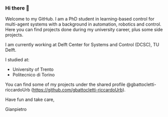 ### Hi there 👋
Welcome to my GitHub. I am a PhD student in learning-based control for multi-agent systems with a background in automation, robotics and control. Here you can find projects done during my university career, plus some side projects.

I am currently working at Delft Center for Systems and Control (DCSC), TU Delft.

I studied at:
- University of Trento
- Politecnico di Torino

You can find some of my projects under the shared profile @gbattocletti-riccardoUrb (https://github.com/gbattocletti-riccardoUrb).

Have fun and take care,

Gianpietro



<!--

Languages I progam in:
- Python
- MATLAB
- Arduino
- C++ (just the basics)

**gbattocletti/gbattocletti** is a ✨ _special_ ✨ repository because its `README.md` (this file) appears on your GitHub profile.

Here are some ideas to get you started:

- 🔭 I’m currently working on ...
- 🌱 I’m currently learning ...
- 👯 I’m looking to collaborate on ...
- 🤔 I’m looking for help with ...
- 💬 Ask me about ...

- 😄 Pronouns: ...
- ⚡ Fun fact: ...
-->
